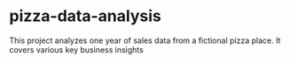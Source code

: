 # pizza-data-analysis
This project analyzes one year of sales data from a fictional pizza place. It covers various key business insights
